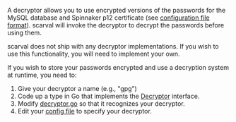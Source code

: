 A decryptor allows you to use encrypted versions of the passwords for the MySQL
database and Spinnaker p12 certificate (see [configuration file format](Configuration-file-format)).
scarval will invoke the decryptor to decrypt the passwords before using
them.

scarval does not ship with any decryptor implementations. If you wish to
use this functionality, you will need to implement your own.


If you wish to store your passwords encrypted and use a decryption system at
runtime, you need to:

1. Give your decryptor a name (e.g., "gpg")
1. Code up a type in Go that implements the [Decryptor](https://godoc.org/github.com/Netflix/chaosmonkey/#Decryptor) interface.
1. Modify [decryptor.go](https://github.com/Netflix/chaosmonkey/blob/master/decryptor/decryptor.go) so that it recognizes your decryptor.
1. Edit your [config file](Configuration-file-format) to specify your decryptor.


